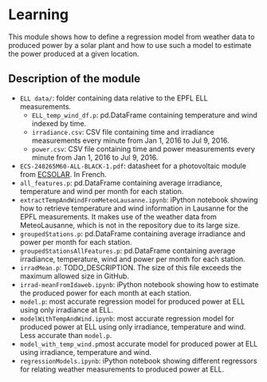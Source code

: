 # Learning

This module shows how to define a regression model from weather data to produced power by a solar plant and how to use such a model to estimate the power produced at a given location.

## Description of the module

- `ELL data/`: folder containing data relative to the EPFL ELL measurements.
  - `ELL_temp_wind_df.p`: pd.DataFrame containing temperature and wind indexed by time.
  - `irradiance.csv`: CSV file containing time and irradiance measurements every minute from Jan 1, 2016 to Jul 9, 2016.
  - `power.csv`: CSV file containing time and power measurements every minute from Jan 1, 2016 to Jul 9, 2016.
- `ECS-240265M60-ALL-BLACK-1.pdf`: datasheet for a photovoltaic module from [ECSOLAR](http://www.ecsolar.com/). In French.
- `all_features.p`: pd.DataFrame containing average irradiance, temperature and wind per month for each station.
- `extractTempAndWindFromMeteoLausanne.ipynb`: iPython notebook showing how to retrieve temperature and wind information in Lausanne for the EPFL measurements. It makes use of the weather data from MeteoLausanne, which is not in the repository due to its large size.
- `groupedStations.p`: pd.DataFrame containing average irradiance and power per month for each station.
- `groupedStationsAllFeatures.p`: pd.DataFrame containing average irradiance, temperature, wind and power per month for each station.
- `irradMean.p`: TODO_DESCRIPTION. The size of this file exceeds the maximum allowed size in GitHub.
- `irrad-meanFromIdaweb.ipynb`: iPython notebook showing how to  estimate the produced power for each month at each station.
- `model.p`: most accurate regression model for produced power at ELL using only irradiance at ELL. 
- `modelWithTempAndWind.ipynb`: most accurate regression model for produced power at ELL using only irradiance, temperature and wind. Less accurate than `model.p`.
- `model_with_temp_wind.p`most accurate model for produced power at ELL using irradiance, temperature and wind.
- `regressionModels.ipynb`: iPython notebook showing different regressors for relating weather measurements to produced power at ELL.

